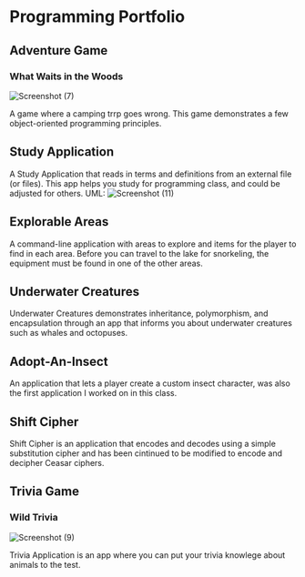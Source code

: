 # Programming Portfolio 

## Adventure Game
### What Waits in the Woods
![Screenshot (7)](https://user-images.githubusercontent.com/74846368/99931127-0cf8db00-2d19-11eb-9d18-d45c0c954c22.png)

A game where a camping trrp goes wrong. This game demonstrates a few object-oriented programming principles.

## Study Application
A Study Application that reads in terms and definitions from an external file (or files). This app helps you study for programming class, and could be adjusted for others.
UML:
![Screenshot (11)](https://user-images.githubusercontent.com/74846368/99931779-7e398d80-2d1b-11eb-8714-0330a1598ef5.png)

## Explorable Areas
A command-line application with areas to explore and items for the player to find in each area. Before you can travel to the lake for snorkeling, the equipment must be found in one of the other areas. 

## Underwater Creatures
Underwater Creatures demonstrates inheritance, polymorphism, and encapsulation through an app that informs you about underwater creatures such as whales and octopuses. 

## Adopt-An-Insect
An application that lets a player create a custom insect character, was also the first application I worked on in this class.

## Shift Cipher
Shift Cipher is an application that encodes and decodes using a simple substitution cipher and has been cintinued to be modified to encode and decipher Ceasar ciphers. 

## Trivia Game
### Wild Trivia 
![Screenshot (9)](https://user-images.githubusercontent.com/74846368/99931410-07e85b80-2d1a-11eb-8362-280a3ee167e6.png)

Trivia Application is an app where you can put your trivia knowlege about animals to the test.



